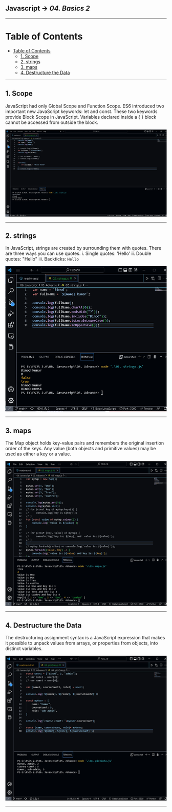 ## Javascript -> <em>04. Basics 2</em> 

<hr/>

# Table of Contents 
- [Table of Contents](#table-of-contents)
  - [1. Scope](#1-scope)
  - [2. strings](#2-strings)
  - [3. maps](#3-maps)
  - [4. Destructure the Data](#4-destructure-the-data)

<hr/>

## 1. Scope

JavaScript had only Global Scope and Function Scope. ES6 introduced two important new JavaScript keywords: let and const. These two keywords provide Block Scope in JavaScript. Variables declared inside a { } block cannot be accessed from outside the block.

![](./00.%20Output/01.%20scope.png)

<hr/>

## 2. strings

In JavaScript, strings are created by surrounding them with quotes. There are three ways you can use quotes.
i. Single quotes: 'Hello'
ii. Double quotes: "Hello"
iii. Backticks: `Hello`

![](./00.%20Output/02.%20strings.png)

<hr/>

## 3. maps

The Map object holds key-value pairs and remembers the original insertion order of the keys. Any value (both objects and primitive values) may be used as either a key or a value.

![](./00.%20Output/03.%20maps.png)

<hr/>

## 4. Destructure the Data

The destructuring assignment syntax is a JavaScript expression that makes it possible to unpack values from arrays, or properties from objects, into distinct variables.

![](./00.%20Output/04.%20pickData.png)

<hr/>